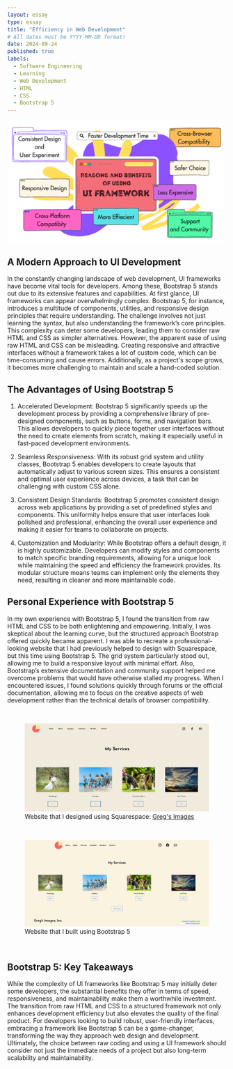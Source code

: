 ```yaml
---
layout: essay
type: essay
title: "Efficiency in Web Development"
# All dates must be YYYY-MM-DD format!
date: 2024-09-24
published: true
labels:
  - Software Engineering
  - Learning
  - Web Development
  - HTML
  - CSS
  - Bootstrap 5
---
```


<img width="500px" src="../img/ui-frameworks/WebDev.png">

## A Modern Approach to UI Development

In the constantly changing landscape of web development, UI frameworks have become vital tools for developers. Among these, Bootstrap 5 stands out due to its extensive features and capabilities. At first glance, UI frameworks can appear overwhelmingly complex. Bootstrap 5, for instance, introduces a multitude of components, utilities, and responsive design principles that require understanding. The challenge involves not just learning the syntax, but also understanding the framework’s core principles. This complexity can deter some developers, leading them to consider raw HTML and CSS as simpler alternatives. However, the apparent ease of using raw HTML and CSS can be misleading. Creating responsive and attractive interfaces without a framework takes a lot of custom code, which can be time-consuming and cause errors. Additionally, as a project's scope grows, it becomes more challenging to maintain and scale a hand-coded solution.

## The Advantages of Using Bootstrap 5

1. Accelerated Development: Bootstrap 5 significantly speeds up the development process by providing a comprehensive library of pre-designed components, such as buttons, forms, and navigation bars. This allows developers to quickly piece together user interfaces without the need to create elements from scratch, making it especially useful in fast-paced development environments.

2. Seamless Responsiveness: With its robust grid system and utility classes, Bootstrap 5 enables developers to create layouts that automatically adjust to various screen sizes. This ensures a consistent and optimal user experience across devices, a task that can be challenging with custom CSS alone.

3. Consistent Design Standards: Bootstrap 5 promotes consistent design across web applications by providing a set of predefined styles and components. This uniformity helps ensure that user interfaces look polished and professional, enhancing the overall user experience and making it easier for teams to collaborate on projects.

4. Customization and Modularity: While Bootstrap offers a default design, it is highly customizable. Developers can modify styles and components to match specific branding requirements, allowing for a unique look while maintaining the speed and efficiency the framework provides. Its modular structure means teams can implement only the elements they need, resulting in cleaner and more maintainable code.

## Personal Experience with Bootstrap 5

In my own experience with Bootstrap 5, I found the transition from raw HTML and CSS to be both enlightening and empowering. Initially, I was skeptical about the learning curve, but the structured approach Bootstrap offered quickly became apparent. I was able to recreate a professional-looking website that I had previously helped to design with Squarespace, but this time using Bootstrap 5. The grid system particularly stood out, allowing me to build a responsive layout with minimal effort. Also, Bootstrap’s extensive documentation and community support helped me overcome problems that would have otherwise stalled my progress. When I encountered issues, I found solutions quickly through forums or the official documentation, allowing me to focus on the creative aspects of web development rather than the technical details of browser compatibility. 

<p>&nbsp;</p>
<figure>
    <img width="800px" src="../img/ui-frameworks/UI_FW_2.png">
    <figcaption>Website that I designed using Squarespace: <a href="https://www.gregsimages.com/services">Greg's Images</a></figcaption>
</figure>
<p>&nbsp;</p>

<figure>
    <img width="800px" src="../img/ui-frameworks/UI_FW_1.png">
    <figcaption>Website that I built using Bootstrap 5</figcaption>
</figure>
<p>&nbsp;</p>

## Bootstrap 5: Key Takeaways

While the complexity of UI frameworks like Bootstrap 5 may initially deter some developers, the substantial benefits they offer in terms of speed, responsiveness, and maintainability make them a worthwhile investment. The transition from raw HTML and CSS to a structured framework not only enhances development efficiency but also elevates the quality of the final product. For developers looking to build robust, user-friendly interfaces, embracing a framework like Bootstrap 5 can be a game-changer, transforming the way they approach web design and development. Ultimately, the choice between raw coding and using a UI framework should consider not just the immediate needs of a project but also long-term scalability and maintainability.